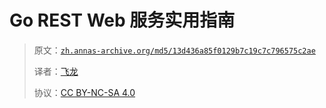 # Go REST Web 服务实用指南

> 原文：[`zh.annas-archive.org/md5/13d436a85f0129b7c19c7c796575c2ae`](https://zh.annas-archive.org/md5/13d436a85f0129b7c19c7c796575c2ae)
> 
> 译者：[飞龙](https://github.com/wizardforcel)
> 
> 协议：[CC BY-NC-SA 4.0](http://creativecommons.org/licenses/by-nc-sa/4.0/)